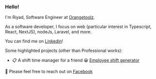 ### Hello!
I'm Riyad, Software Engineer at [Orangetoolz](https://orangetoolz.com).

As a software developer, I focus on web (particular interest in Typescript, React, NextJS), nodeJs, Laravel, and more.

You can find me on [Linkedin](https://www.linkedin.com/in/sariyad/)!

Some highlighted projects (other than Professional works):
- 📋 A shift time manager for a friend 😀 [Employee shift generator](http://174.138.166.202/~sariyadd/)

👋 Please feel free to reach out on [Facebook](https://www.facebook.com/riyaddecoder/)
